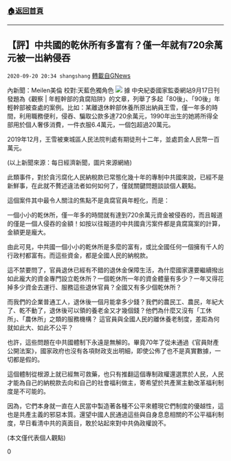 ###  [:house:返回首頁](https://github.com/ourhimalayas/txt)
---

## 【評】中共國的乾休所有多富有？僅一年就有720余萬元被一出納侵吞
`2020-09-20 20:34 shangshang` [轉載自GNews](https://gnews.org/zh-hant/372106/)

內新聞：Meilen美倫 校對:天藍色獨角色
![](https://s3.amazonaws.com/gnews-media-offload/wp-content/uploads/2020/09/20202234/11DF6CF8-BEF0-4E99-B2D6-6A806C611BB4.jpeg)
據 中央紀委國家監委網站9月17日刊發題為《觀察 | 年輕幹部的貪腐陷阱》的文章，列舉了多起「80後」、「90後」年輕幹部被查處的案例。比如：某離退休幹部休養所原出納員王雪，僅一年多的時間，利用職務便利，侵吞、騙取公款多達720余萬元，1990年出生的她將所得全部用於個人奢侈消費，一件衣服6.4萬元，一個包超過20萬元。

2019年12月，王雪被東城區人民法院判處有期徒刑十二年，並處罰金人民幣一百萬元。

(以上新聞來源：每日經濟新聞，圖片來源網絡)

此類事件，對於貪污腐化人民納稅款已常態化幾十年的專制中共國來說，已經不是新鮮事，在此就不贅述違法者如何如何了，僅就關鍵問題談談個人觀點。

這個案件其中最令人關注的焦點不是貪腐官員年輕化，而是：

一個小小的乾休所，僅一年多的時間就有達到720余萬元資金被侵吞的，而且報道的僅是一個人侵吞的金額！如按以往報道的中共國貪污案件都是貪腐窩案的計算，金額更是龐大。

由此可見，中共國一個小小的乾休所是多麼的富有，或比全國任何一個擁有千人的行政村都富有。而這些資金，都是全國人民的納稅款。

這不禁要問了，官員退休已經有不錯的退休金保障生活，為什麼國家還要繼續撥出如此龐大的資金專門設立乾休所？一個乾休所一年的資金體量有多少？一年又得花掉多少資金去運行、服務這些退休官員？全國又有多少個乾休所？

而我們的企業普通工人，退休後一個月能拿多少錢？我們的農民工、農民，年紀大了、乾不動了，退休後可以領的養老金又才幾個錢？他們為什麼又沒有「工休所」、「農休所」之類的服務機構？ 這官員與全國人民的離休養老制度，差距為何就如此大、如此不公平？

也許，這些問題在中共國體制下永遠是無解的。畢竟70年了從未通過《官員財產公開法案》，國家政府也沒有各項財政支出明細，即使公佈了也不是真實數據，一切都是假的。

這個體制從根源上就已經無可救藥，也只有推翻這個專制政權還選票於人民，人民才能為自己的納稅款去向和自己的社會福利做主，寄希望於共產黨主動改革福利制度是不可能的。

因為，它們本身就一直在人民當中製造著各種不公平來體現它們制度的優越性，這也是共產主義的邪惡本質。還望中國人民通過這些與自身息息相關的不公平福利制度，早日看清中共的真面目，敢於站起來對中共偽政權說不。

(本文僅代表個人觀點)

0
